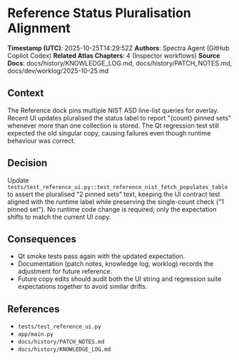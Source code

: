 # Reference Status Pluralisation Alignment

**Timestamp (UTC)**: 2025-10-25T14:29:52Z
**Authors**: Spectra Agent (GitHub Copilot Codex)
**Related Atlas Chapters**: 4 (Inspector workflows)
**Source Docs**: docs/history/KNOWLEDGE_LOG.md, docs/history/PATCH_NOTES.md, docs/dev/worklog/2025-10-25.md

## Context
The Reference dock pins multiple NIST ASD line-list queries for overlay. Recent UI updates pluralised the status label to report
"{count} pinned sets" whenever more than one collection is stored. The Qt regression test still expected the old singular copy,
causing failures even though runtime behaviour was correct.

## Decision
Update `tests/test_reference_ui.py::test_reference_nist_fetch_populates_table` to assert the pluralised "2 pinned sets" text,
keeping the UI contract test aligned with the runtime label while preserving the single-count check ("1 pinned set"). No runtime
code change is required; only the expectation shifts to match the current UI copy.

## Consequences
- Qt smoke tests pass again with the updated expectation.
- Documentation (patch notes, knowledge log, worklog) records the adjustment for future reference.
- Future copy edits should audit both the UI string and regression suite expectations together to avoid similar drifts.

## References
- `tests/test_reference_ui.py`
- `app/main.py`
- `docs/history/PATCH_NOTES.md`
- `docs/history/KNOWLEDGE_LOG.md`
